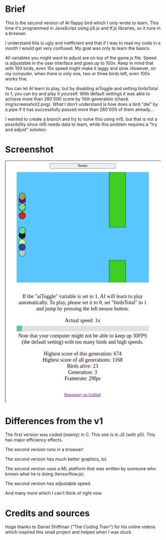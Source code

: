 # Brief

This is the second version of AI flappy bird which I only wrote to learn. This 
time it's programmed in JavaScript using p5.js and tf.js libraries, so it runs 
in a browser.

I understand this is ugly and inefficient and that if I was to read my code in 
a month I would get very confused. My goal was only to learn the basics. 

All variables you might want to adjust are on top of the game.js file.
Speed is adjustable in the user interface and goes up to 100x. Keep in mind
that with 100 birds, even 10x speed might make it laggy and slow. However, on
my computer, when there is only one, two or three birds left, even 100x works
fine.

You can let AI learn to play, but by disabling aiToggle and setting birdsTotal
to 1, you can try and play it yourself.
With default settings it was able to achieve more than 280'000 score by 10th
generation (check img/screenshot2.png). What I don't understand is how does a 
bird "die" by a pipe if it has successfully passed more than 280'000 of them 
already...

I wanted to create a branch and try to solve this using ml5, but that is not a
possibility since ml5 needs data to learn, while this problem requires a "try
and adjust" solution.

# Screenshot

![Alt text](./img/screenshot.png?raw=true "Title")

# Differences from the v1

The first version was coded (mainly) in C. This one is in JS (with p5). This
has major efficiency effects.

The second version runs in a browser!

The second version has much better graphics, lol.

The second version uses a ML platform that was written by someone who knows
what he is doing (tensorflow.js).

The second version has adjustable speed.

And many more which I can't think of right now.

# Credits and sources

Huge thanks to Daniel Shiffman ("The Coding Train") for his online videos which
inspired this small project and helped when I was stuck.

